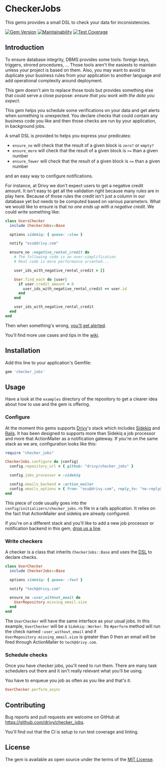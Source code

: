# CheckerJobs

This gems provides a small DSL to check your data for inconsistencies.

[![Gem Version](https://badge.fury.io/rb/checker_jobs.svg)](https://badge.fury.io/rb/checker_jobs)
[![Maintainability](https://api.codeclimate.com/v1/badges/7972bd0e4dc65329f5c6/maintainability)](https://codeclimate.com/github/drivy/checker_jobs/maintainability)
[![Test Coverage](https://api.codeclimate.com/v1/badges/7972bd0e4dc65329f5c6/test_coverage)](https://codeclimate.com/github/drivy/checker_jobs/test_coverage)

## Introduction

To ensure database integrity, DBMS provides some tools: foreign keys, triggers,
strored procedures, ... Those tools aren't the easiests to maintain unless your
project is based on them. Also, you may want to avoid to duplicate your business
rules from your application to another language and add operational complexity
around deployment.

This gem doesn't aim to replace those tools but provides something else that
could serve a close purpose: _ensure that you work with the data you expect_.

This gem helps you schedule some verifications on your data and get alerts when
something is unexpected. You declare checks that could contain any business code
you like and then those checks are run by your application, in background jobs.

A small DSL is provided to helps you express your predicates:

- `ensure_no` will check that the result of a given block is `zero?` or `empty?`
- `ensure_more` will check that the result of a given block is `>=` than a given number
- `ensure_fewer` will check that the result of a given block is `<=` than a given number

and an easy way to configure notifications.

For instance, at Drivy we don't expect users to get a negative credit amount. It
isn't easy to get all the validation right because many rules are in play here.
Because of those rules the credit isn't just a column in our database yet but
needs to be computed based on various parameters. What we would like to ensure is
that _no one ends up with a negative credit_. We could write something like:

``` ruby
class UsersChecker
  include CheckerJobs::Base

  options sidekiq: { queue: :slow }

  notify "oss@drivy.com"

  ensure_no :negative_rental_credit do
    # The following code is an over-simplification
    # Real code is more performance oriented...

    user_ids_with_negative_rental_credit = []

    User.find_each do |user|
      if user.credit_amount < 0
        user_ids_with_negative_rental_credit << user.id
      end
    end

    user_ids_with_negative_rental_credit
  end
end
```

Then when something's wrong, [you'll get alerted](https://cl.ly/3l2b3T3n0o2a).

You'll find more use cases and tips in the [wiki](https://github.com/drivy/checker_jobs/wiki).

## Installation

Add this line to your application's Gemfile:

```ruby
gem 'checker_jobs'
```

## Usage

Have a look at the `examples` directory of the repository to get a clearer idea
about how to use and the gem is offering.

### Configure

At the moment this gems supports [Drivy][gh-drivy]'s stack which includes
[Sidekiq][gh-sidekiq] and [Rails][rails]. It has been designed to supports more
than Sidekiq a job processor and more that ActionMailer as a notification
gateway. If you're on the same stack as we are, configuration looks like this:

``` ruby
require "checker_jobs"

CheckerJobs.configure do |config|
  config.repository_url = { github: "drivy/checker_jobs" }

  config.jobs_processor = :sidekiq

  config.emails_backend = :action_mailer
  config.emails_options = { from: "oss@drivy.com", reply_to: "no-reply@drivy.com" }
end

```

This piece of code usually goes into the `config/initializers/checker_jobs.rb`
file in a rails application. It relies on the fact that ActionMailer and sidekiq
are already configured.

If you're on a different stack and you'll like to add a new job processor or
notification backend in this gem, [drop us a line][d-jobs].

### Write checkers

A checker is a class that inherits `CheckerJobs::Base` and uses the
[DSL](wiki/DSL) to declare checks.

``` ruby
class UserChecker
  include CheckerJobs::Base

  options sidekiq: { queue: :fast }

  notify "tech@drivy.com"

  ensure_no :user_without_email do
    UserRepository.missing_email.size
  end
end
```

The `UserChecker` will have the same interface as your usual jobs. In this
example, `UserChecker` will be a `Sidekiq::Worker`. Its `#perform` method will
run the check named `:user_without_email` and if
`UserRepository.missing_email.size` is greater than 0 then an email will be
fired through ActionMailer to `tech@drivy.com`.

### Schedule checks

Once you have checker jobs, you'll need to run them. There are many task
schedulers out there and it isn't really relevant what you'll be using.

You have to enqueue you job as often as you like and that's it.

``` ruby
UserChecker.perform_async
```

## Contributing

Bug reports and pull requests are welcome on GitHub at https://github.com/drivy/checker_jobs.

You'll find out that the CI is setup to run test coverage and linting.

## License

The gem is available as open source under the terms of the [MIT License][licence].


[d-jobs]:     https://www.drivy.com/jobs
[gh-drivy]:   https://github.com/drivy
[gh-sidekiq]: https://github.com/mperham/sidekiq
[licence]:    http://opensource.org/licenses/MIT
[rails]:      http://rubyonrails.org
